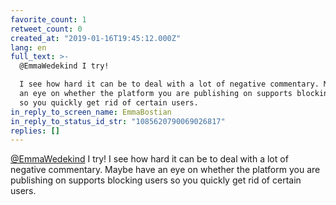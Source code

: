 ```yaml
---
favorite_count: 1
retweet_count: 0
created_at: "2019-01-16T19:45:12.000Z"
lang: en
full_text: >-
  @EmmaWedekind I try!

  I see how hard it can be to deal with a lot of negative commentary. Maybe have
  an eye on whether the platform you are publishing on supports blocking users
  so you quickly get rid of certain users.
in_reply_to_screen_name: EmmaBostian
in_reply_to_status_id_str: "1085620790069026817"
replies: []
---
```


[@EmmaWedekind](https://twitter.com/EmmaWedekind) I try! I see how hard it can
be to deal with a lot of negative commentary. Maybe have an eye on whether the
platform you are publishing on supports blocking users so you quickly get rid of
certain users.

